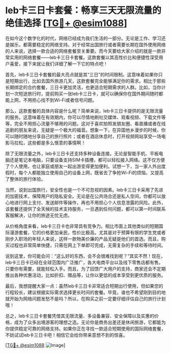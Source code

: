 # leb卡三日卡套餐：畅享三天无限流量的绝佳选择 [[TG💪+ @esim1088](https://t.me/s/esim1088)]

在如今这个数字化的时代，网络已经成为我们生活的一部分。无论是工作、学习还是娱乐，都需要稳定的网络支持。对于经常出国旅行或者需要长期在国外使用网络的人来说，选择一款合适的网络套餐至关重要。而今天要给大家介绍的就是一款非常实用的网络套餐——leb卡三日卡套餐。这款套餐以其高性价比和便捷性深受用户喜爱，接下来就让我们详细了解一下它的特点吧！

首先，leb卡三日卡套餐的最大亮点就是其“三日”的时间限制。这意味着如果你只是短期出行，比如去国外旅游几天，这款套餐完全能够满足你的需求。相比于那些长期绑定的合约套餐，三日卡更加灵活，也更适合短期需求的人群。比如，当你计划一次短途旅行时，提前购买一张leb卡三日卡，就可以确保你在国外期间随时都能上网，不用担心找不到Wi-Fi或者信号问题。

那么，这款套餐的具体内容是什么呢？简单来说，leb卡三日卡提供的是无限流量的服务。这意味着在有效期内，你可以尽情地刷社交媒体、观看视频、下载文件等等，完全不用担心流量不够用的问题。这对于喜欢拍照发朋友圈、看直播或者在线追剧的朋友来说，无疑是一个极大的福音。想象一下，在异国他乡漫步的时候，你可以随时随地分享自己的旅行照片；或者在酒店休息时，打开视频网站享受一场电影马拉松，这些都是多么惬意的事情啊！

除了无限流量之外，leb卡三日卡还支持多种设备连接。无论是智能手机、平板电脑还是笔记本电脑，只要设备支持SIM卡插槽，都可以轻松接入网络。这不仅方便了个人使用，也让家庭或朋友一起出游变得更加便利。试想一下，当一家人外出度假时，每个人都能独立使用自己的设备上网，既省去了争抢Wi-Fi的烦恼，又提高了整体的旅行体验。

当然，说到出国旅行，安全性也是一个不可忽视的因素。leb卡三日卡采用了先进的加密技术，保障用户的隐私安全。无论是在公共场合还是私人空间，你都可以放心地进行网上支付、发送邮件等操作，再也不用担心个人信息泄露的风险。此外，该套餐还提供了全天候的技术支持服务，一旦遇到任何问题，都可以第一时间联系客服解决，让你的旅途无忧无虑。

从价格角度来看，leb卡三日卡也非常具有竞争力。相比市面上其他类似的短期国际漫游套餐，它的价格更加亲民，性价比极高。尤其是对于预算有限的学生党或者刚步入职场的年轻人来说，这样一款物美价廉的产品无疑是他们的首选。而且，购买过程也非常简单快捷，只需在网上下单即可完成，无需复杂的手续和等待时间。

说到这里，你可能会问：“这么好的东西，会不会很难找到呢？”其实不然！现在，leb卡三日卡已经在全球范围内广泛推广，各大电商平台以及线下零售店都有售。只要你有需要，就能轻松入手。而且，为了回馈广大用户的支持，商家还会不定期推出各种优惠活动，比如折扣、赠品等，让你以更低的成本享受到更优质的服务。

最后，我想提醒大家一点：虽然leb卡三日卡非常适合短期出行使用，但如果您的行程较长，建议根据实际需求选择更长时间的套餐。毕竟，谁也不希望刚到目的地就开始为网络问题发愁不是吗？所以，在购买之前一定要仔细评估自己的旅行计划哦！

总之，leb卡三日卡套餐凭借其无限流量、多设备兼容、安全保障以及实惠的价格，成为了众多出境游客的理想之选。无论你是商务出差还是休闲旅游，它都能为你提供稳定可靠的网络支持。如果你正在寻找一款适合短期使用的国际网络套餐，不妨试试leb卡三日卡吧！相信它会给你带来意想不到的惊喜。

[[TG💪+ @esim1088](https://t.me/s/esim1088) ![Image](https://i.postimg.cc/4NQfJmqS/Snipaste-2025-05-13-00-14-12.png)]